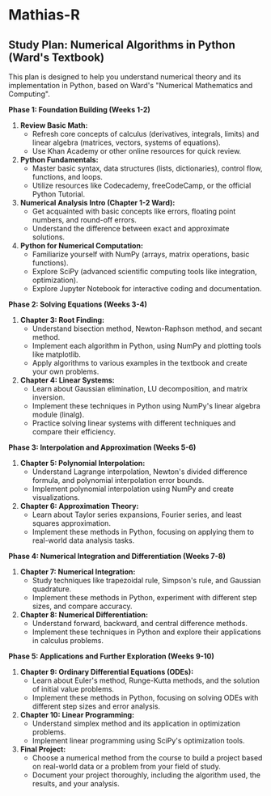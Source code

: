 # Mathias-R
## Study Plan: Numerical Algorithms in Python (Ward's Textbook)

This plan is designed to help you understand numerical theory and its implementation in Python, based on Ward's "Numerical Mathematics and Computing".

**Phase 1: Foundation Building (Weeks 1-2)**

1. **Review Basic Math:**
    * Refresh core concepts of calculus (derivatives, integrals, limits) and linear algebra (matrices, vectors, systems of equations).
    * Use Khan Academy or other online resources for quick review. 
2. **Python Fundamentals:**
    * Master basic syntax, data structures (lists, dictionaries), control flow, functions, and loops.
    * Utilize resources like Codecademy, freeCodeCamp, or the official Python Tutorial.
3. **Numerical Analysis Intro (Chapter 1-2 Ward):**
    * Get acquainted with basic concepts like errors, floating point numbers, and round-off errors.
    * Understand the difference between exact and approximate solutions.
4. **Python for Numerical Computation:**
    * Familiarize yourself with NumPy (arrays, matrix operations, basic functions).
    * Explore SciPy (advanced scientific computing tools like integration, optimization).
    * Explore Jupyter Notebook for interactive coding and documentation.

**Phase 2:  Solving Equations (Weeks 3-4)**

1. **Chapter 3: Root Finding:**
    * Understand bisection method, Newton-Raphson method, and secant method.
    * Implement each algorithm in Python, using NumPy and plotting tools like matplotlib.
    * Apply algorithms to various examples in the textbook and create your own problems.
2. **Chapter 4: Linear Systems:**
    * Learn about Gaussian elimination, LU decomposition, and matrix inversion.
    * Implement these techniques in Python using NumPy's linear algebra module (linalg).
    * Practice solving linear systems with different techniques and compare their efficiency.

**Phase 3: Interpolation and Approximation (Weeks 5-6)**

1. **Chapter 5: Polynomial Interpolation:**
    * Understand Lagrange interpolation, Newton's divided difference formula, and polynomial interpolation error bounds.
    * Implement polynomial interpolation using NumPy and create visualizations.
2. **Chapter 6: Approximation Theory:**
    * Learn about Taylor series expansions, Fourier series, and least squares approximation.
    * Implement these methods in Python, focusing on applying them to real-world data analysis tasks.

**Phase 4:  Numerical Integration and Differentiation (Weeks 7-8)**

1. **Chapter 7: Numerical Integration:**
    * Study techniques like trapezoidal rule, Simpson's rule, and Gaussian quadrature.
    * Implement these methods in Python, experiment with different step sizes, and compare accuracy.
2. **Chapter 8: Numerical Differentiation:**
    * Understand forward, backward, and central difference methods.
    * Implement these techniques in Python and explore their applications in calculus problems.

**Phase 5:  Applications and Further Exploration (Weeks 9-10)**

1. **Chapter 9: Ordinary Differential Equations (ODEs):**
    * Learn about Euler's method, Runge-Kutta methods, and the solution of initial value problems.
    * Implement these methods in Python, focusing on solving ODEs with different step sizes and error analysis.
2. **Chapter 10:  Linear Programming:**
    * Understand simplex method and its application in optimization problems.
    * Implement linear programming using SciPy's optimization tools.
3. **Final Project:**
    * Choose a numerical method from the course to build a project based on real-world data or a problem from your field of study.
    * Document your project thoroughly, including the algorithm used, the results, and your analysis.
